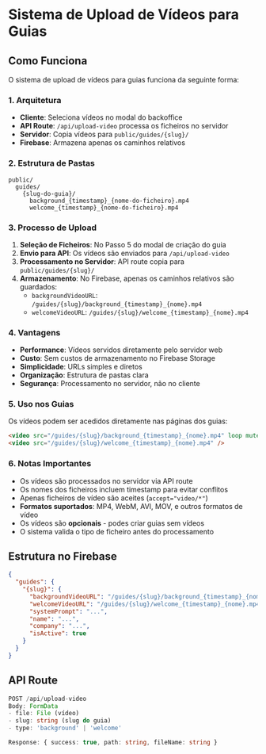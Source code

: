 # Sistema de Upload de Vídeos para Guias

## Como Funciona

O sistema de upload de vídeos para guias funciona da seguinte forma:

### 1. Arquitetura
- **Cliente**: Seleciona vídeos no modal do backoffice
- **API Route**: `/api/upload-video` processa os ficheiros no servidor
- **Servidor**: Copia vídeos para `public/guides/{slug}/`
- **Firebase**: Armazena apenas os caminhos relativos

### 2. Estrutura de Pastas
```
public/
  guides/
    {slug-do-guia}/
      background_{timestamp}_{nome-do-ficheiro}.mp4
      welcome_{timestamp}_{nome-do-ficheiro}.mp4
```

### 3. Processo de Upload
1. **Seleção de Ficheiros**: No Passo 5 do modal de criação do guia
2. **Envio para API**: Os vídeos são enviados para `/api/upload-video`
3. **Processamento no Servidor**: API route copia para `public/guides/{slug}/`
4. **Armazenamento**: No Firebase, apenas os caminhos relativos são guardados:
   - `backgroundVideoURL`: `/guides/{slug}/background_{timestamp}_{nome}.mp4`
   - `welcomeVideoURL`: `/guides/{slug}/welcome_{timestamp}_{nome}.mp4`

### 4. Vantagens
- **Performance**: Vídeos servidos diretamente pelo servidor web
- **Custo**: Sem custos de armazenamento no Firebase Storage
- **Simplicidade**: URLs simples e diretos
- **Organização**: Estrutura de pastas clara
- **Segurança**: Processamento no servidor, não no cliente

### 5. Uso nos Guias
Os vídeos podem ser acedidos diretamente nas páginas dos guias:
```html
<video src="/guides/{slug}/background_{timestamp}_{nome}.mp4" loop muted />
<video src="/guides/{slug}/welcome_{timestamp}_{nome}.mp4" />
```

### 6. Notas Importantes
- Os vídeos são processados no servidor via API route
- Os nomes dos ficheiros incluem timestamp para evitar conflitos
- Apenas ficheiros de vídeo são aceites (`accept="video/*"`)
- **Formatos suportados**: MP4, WebM, AVI, MOV, e outros formatos de vídeo
- Os vídeos são **opcionais** - podes criar guias sem vídeos
- O sistema valida o tipo de ficheiro antes do processamento

## Estrutura no Firebase
```json
{
  "guides": {
    "{slug}": {
      "backgroundVideoURL": "/guides/{slug}/background_{timestamp}_{nome}.mp4",
      "welcomeVideoURL": "/guides/{slug}/welcome_{timestamp}_{nome}.mp4",
      "systemPrompt": "...",
      "name": "...",
      "company": "...",
      "isActive": true
    }
  }
}
```

## API Route
```typescript
POST /api/upload-video
Body: FormData
- file: File (vídeo)
- slug: string (slug do guia)
- type: 'background' | 'welcome'

Response: { success: true, path: string, fileName: string }
```
